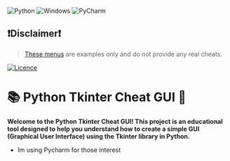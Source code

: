 ![Python](https://img.shields.io/badge/python-3670A0?style=for-the-badge&logo=python&logoColor=ffdd54)
![Windows](https://img.shields.io/badge/Windows-0078D6?style=for-the-badge&logo=windows&logoColor=white)
![PyCharm](https://img.shields.io/badge/pycharm-143?style=for-the-badge&logo=pycharm&logoColor=black&color=black&labelColor=green)

## ❗Disclaimer❗
> [These menus](https://github.com/Mike4947/Cheat/releases) are examples only and do not provide any real cheats.


[![Licence](https://img.shields.io/github/license/Ileriayo/markdown-badges?style=for-the-badge)](./LICENSE)


# 📚 Python Tkinter Cheat GUI 🐍

**Welcome to the **Python Tkinter Cheat GUI**! This project is an educational tool designed to help you understand how to create a simple GUI (Graphical User Interface) using the Tkinter library in Python.**

* Im using Pycharm for those interest
